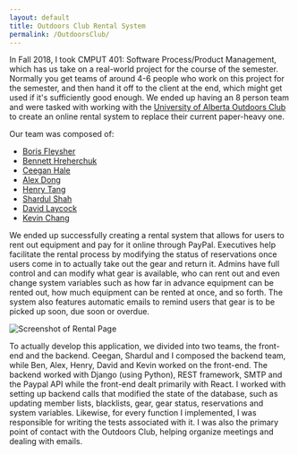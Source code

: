 ```yaml
---
layout: default
title: Outdoors Club Rental System
permalink: /OutdoorsClub/
---
```


In Fall 2018, I took CMPUT 401: Software Process/Product Management, which has us take on a real-world project for the course of the semester. Normally you get teams of around 4-6 people who work on this project for the semester, and then hand it off to the client at the end, which might get used if it's sufficiently good enough. We ended up having an 8 person team and were tasked with working with the [University of Alberta Outdoors Club](https://outdoorsclub.ca) to create an online rental system to replace their current paper-heavy one.

Our team was composed of:
* [Boris Fleysher](https://github.com/Struckdown)
* [Bennett Hreherchuk](https://github.com/Hreherch)
* [Ceegan Hale](https://github.com/Perplex)
* [Alex Dong](https://github.com/dong-alex)
* [Henry Tang](https://github.com/Hk-tang)
* [Shardul Shah](https://github.com/shardul-shah)
* [David Laycock](https://github.com/LaycockD)
* [Kevin Chang](https://github.com/hiufungk)

We ended up successfully creating a rental system that allows for users to rent out equipment and pay for it online through PayPal. Executives help facilitate the rental process by modifying the status of reservations once users come in to actually take out the gear and return it. Admins have full control and can modify what gear is available, who can rent out and even change system variables such as how far in advance equipment can be rented out, how much equipment can be rented at once, and so forth. The system also features automatic emails to remind users that gear is to be picked up soon, due soon or overdue.

![Screenshot of Rental Page](RentalPage.png)

To actually develop this application, we divided into two teams, the front-end and the backend. Ceegan, Shardul and I composed the backend team, while Ben, Alex, Henry, David and Kevin worked on the front-end. The backend worked with Django (using Python), REST framework, SMTP and the Paypal API while the front-end dealt primarily with React. I worked with setting up backend calls that modified the state of the database, such as updating member lists, blacklists, gear, gear status, reservations and system variables. Likewise, for every function I implemented, I was responsible for writing the tests associated with it. I was also the primary point of contact with the Outdoors Club, helping organize meetings and dealing with emails.
